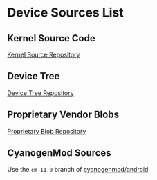 # Device Sources List

## Kernel Source Code

[Kernel Source Repository](https://github.com/ProjectT110/android_kernel_samsung_goyawifi "Kernel Source Repository")

## Device Tree

[Device Tree Repository](https://github.com/ProjectT110/android_device_samsung_goyawifi-new "Device Tree Repository")

## Proprietary Vendor Blobs

[Proprietary Blob Repository](https://github.com/ProjectT110/proprietary_vendor_samsung_goyawifi-new "Proprietary Blob Repository")

## CyanogenMod Sources

Use the `cm-11.0` branch of [cyanogenmod/android](https://github.com/cyanogenmod/android "cyanogenmod/android").
